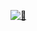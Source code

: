[![🦑](https://github.com/lowlighter/lowlighter/blob/master/github-metrics-alt.svg)](https://github.com/lowlighter/metrics)

